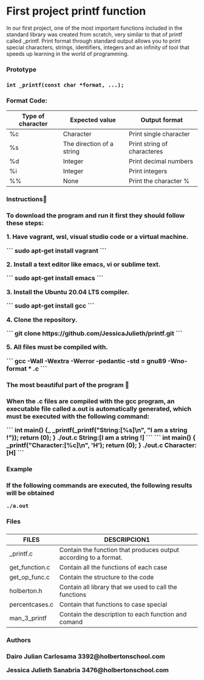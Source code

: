  <p align="center">
<h1>First project printf function</h1></p>

 <p>In our first project, one of the most important functions included in the standard library was created from scratch, very similar to that of printf called _printf.
Print format through standard output allows you to print special characters, strings, identifiers, integers and an infinity of tool that speeds up learning in the world of programming.</p>

<h3> Prototype<h3> 

```
int _printf(const char *format, ...);
```

<h3> Format Code:</h3>

| Type of character     | Expected value | Output format | 
| --------------------- | -------------- | ------------- |
| %c  | Character | Print single character |
| %s  | The direction of a string | Print string of characteres |
| %d  | Integer |Print decimal numbers|
| %i  | Integer  |Print integers |
| %%  | None  |  Print the character % | 


<h3> Instructions🚀 <h3>

<p>To download the program and run it first
they should follow these steps:</p>

<p>1. Have vagrant, wsl, visual studio code or a virtual machine.</p>
```
sudo apt-get install vagrant
```

<p>2. Install a text editor like emacs, vi or sublime text.</p>
```
sudo apt-get install emacs
```

<p>3. Install the Ubuntu 20.04 LTS compiler.</p>
```
sudo apt-get install gcc
```

<p>4. Clone the repository.</p>
```
git clone https://github.com/JessicaJulieth/printf.git
```

<p>5. All files must be compiled with.</p>
```
gcc -Wall -Wextra -Werror -pedantic -std = gnu89 -Wno-format * .c
```

<h3>The most beautiful part of the program 📑 <h3>

<p>When the .c files are compiled with the gcc program, an executable file called a.out is automatically generated, which must be executed with the following command:</p>
```
int main()
{_
_printf(_printf("String:[%s]\n", "I am a string !"));
return (0);
}
./out.c
String:[I am a string !]
```
```
int main()
{
_printf("Character:[%c]\n", 'H');
return (0);
}
./out.c
 Character:[H]
```

<h3> Example <h3>
<p>If the following commands are executed, the following results will be obtained</p>

```
./a.out
```


<h3> Files <h3>

| FILES | DESCRIPCION1 |
| ----- | ------------ |
| _printf.c | Contain the function that produces output according to a format.
| get_function.c | Contain all the functions of each case |
| get_op_func.c | Contain the structure to the code |
| holberton.h | Contain all library that we used to call the functions |
| percentcases.c | Contain that functions to case special
| man_3_printf | Contain the description to each function and comand |


<h3> Authors <h3> 

<p>Dairo Julian Carlosama 3392@holbertonschool.com</p>
<p>Jessica Julieth Sanabria 3476@holbertonschool.com</p>

